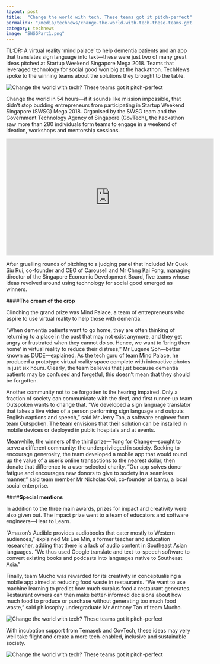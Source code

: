 ```yaml
---
layout: post
title:  "Change the world with tech. These teams got it pitch-perfect"
permalink: "/media/technews/change-the-world-with-tech-these-teams-got-it-pitch-perfect"
category: technews
image: "SWSGPart1.png"
---
```

TL:DR: A virtual reality ‘mind palace’ to help dementia patients and an app that translates sign language into text—these were just two of many great ideas pitched at Startup Weekend Singapore Mega 2018. Teams that leveraged technology for social good won big at the hackathon. TechNews spoke to the winning teams about the solutions they brought to the table. 
 
 ![Change the world with tech? These teams got it pitch-perfect]({{site.baseurl}}/images/technews/SWSGPart1.png)
 
Change the world in 54 hours—if it sounds like mission impossible, that didn’t stop budding entrepreneurs from participating in Startup Weekend Singapore (SWSG) Mega 2018. Organised by the SWSG team and the Government Technology Agency of Singapore (GovTech), the hackathon saw more than 280 individuals form teams to engage in a weekend of ideation, workshops and mentorship sessions.

<div class="bp-youtube">
 <iframe width="560" height="315" src="https://www.youtube.com/embed/_BUAGtL-C5w" frameborder="0" allow="autoplay; encrypted-media" allowfullscreen></iframe>
</div>

After gruelling rounds of pitching to a judging panel that included Mr Quek Siu Rui, co-founder and CEO of Carousell and Mr Chng Kai Fong, managing director of the Singapore Economic Development Board, five teams whose ideas revolved around using technology for social good emerged as winners.

####**The cream of the crop**

Clinching the grand prize was Mind Palace, a team of entrepreneurs who aspire to use virtual reality to help those with dementia.

“When dementia patients want to go home, they are often thinking of returning to a place in the past that may not exist anymore, and they get angry or frustrated when they cannot do so. Hence, we want to ‘bring them home’ in virtual reality to reduce their distress,” Mr Eugene Soh—better known as DUDE—explained. As the tech guru of team Mind Palace, he produced a prototype virtual reality space complete with interactive photos in just six hours. Clearly, the team believes that just because dementia patients may be confused and forgetful, this doesn’t mean that they should be forgotten.

Another community not to be forgotten is the hearing impaired. Only a fraction of society can communicate with the deaf, and first runner-up team Outspoken wants to change that. “We developed a sign language translator that takes a live video of a person performing sign language and outputs English captions and speech,” said Mr Jerry Tan, a software engineer from team Outspoken. The team envisions that their solution can be installed in mobile devices or deployed in public hospitals and at events.

Meanwhile, the winners of the third prize—Tong for Change—sought to serve a different community: the underprivileged in society. Seeking to encourage generosity, the team developed a mobile app that would round up the value of a user’s online transactions to the nearest dollar, then donate that difference to a user-selected charity. “Our app solves donor fatigue and encourages new donors to give to society in a seamless manner,” said team member Mr Nicholas Ooi, co-founder of bantu, a local social enterprise. 

####**Special mentions**

In addition to the three main awards, prizes for impact and creativity were also given out. The impact prize went to a team of educators and software engineers—Hear to Learn. 

“Amazon’s Audible provides audiobooks that cater mostly to Western audiences,” explained Ms Lee Min, a former teacher and education researcher, adding that there is a lack of audio content in Southeast Asian languages. “We thus used Google translate and text-to-speech software to convert existing books and podcasts into languages native to Southeast Asia.”

Finally, team Mucho was rewarded for its creativity in conceptualising a mobile app aimed at reducing food waste in restaurants. “We want to use machine learning to predict how much surplus food a restaurant generates. Restaurant owners can then make better-informed decisions about how much food to produce or purchase without generating too much food waste,” said philosophy undergraduate Mr Anthony Tan of team Mucho.

 ![Change the world with tech? These teams got it pitch-perfect]({{site.baseurl}}/images/technews/SWSGPart2.png)
 
With incubation support from Temasek and GovTech, these ideas may very well take flight and create a more tech-enabled, inclusive and sustainable society. 

 ![Change the world with tech? These teams got it pitch-perfect]({{site.baseurl}}/images/technews/SWSGPart3.png)
